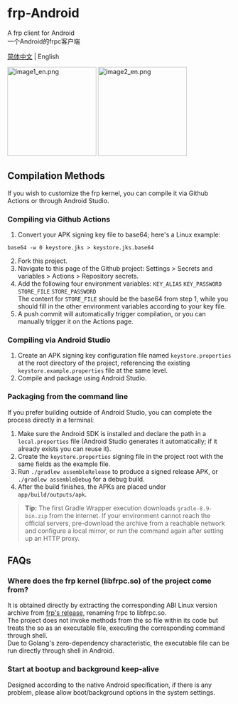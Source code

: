 # frp-Android
A frp client for Android  
一个Android的frpc客户端

[简体中文](README.md) | English

<div style="display:inline-block">
<img src="./image/image1_en.png" alt="image1_en.png" width="200">
<img src="./image/image2_en.png" alt="image2_en.png" width="200">
</div>

## Compilation Methods

If you wish to customize the frp kernel, you can compile it via Github Actions or through Android Studio.

### Compiling via Github Actions

1. Convert your APK signing key file to base64; here's a Linux example:
```shell
base64 -w 0 keystore.jks > keystore.jks.base64
```
2. Fork this project.
3. Navigate to this page of the Github project: Settings > Secrets and variables > Actions > Repository secrets.
4. Add the following four environment variables:
```KEY_ALIAS``` ```KEY_PASSWORD``` ```STORE_FILE``` ```STORE_PASSWORD```  
The content for ```STORE_FILE``` should be the base64 from step 1, while you should fill in the other environment variables according to your key file.
5. A push commit will automatically trigger compilation, or you can manually trigger it on the Actions page.

### Compiling via Android Studio

1. Create an APK signing key configuration file named ```keystore.properties``` at the root directory of the project, referencing the existing ```keystore.example.properties``` file at the same level.
2. Compile and package using Android Studio.

### Packaging from the command line

If you prefer building outside of Android Studio, you can complete the process directly in a terminal:

1. Make sure the Android SDK is installed and declare the path in a ```local.properties``` file (Android Studio generates it automatically; if it already exists you can reuse it).
2. Create the ```keystore.properties``` signing file in the project root with the same fields as the example file.
3. Run ```./gradlew assembleRelease``` to produce a signed release APK, or ```./gradlew assembleDebug``` for a debug build.
4. After the build finishes, the APKs are placed under ```app/build/outputs/apk```.

> **Tip:** The first Gradle Wrapper execution downloads ```gradle-8.9-bin.zip``` from the internet. If your environment cannot reach the official servers, pre-download the archive from a reachable network and configure a local mirror, or run the command again after setting up an HTTP proxy.

## FAQs
### Where does the frp kernel (libfrpc.so) of the project come from?
It is obtained directly by extracting the corresponding ABI Linux version archive from [frp's release](https://github.com/fatedier/frp/releases), renaming frpc to libfrpc.so.  
The project does not invoke methods from the so file within its code but treats the so as an executable file, executing the corresponding command through shell.  
Due to Golang's zero-dependency characteristic, the executable file can be run directly through shell in Android.

### Start at bootup and background keep-alive
Designed according to the native Android specification, if there is any problem, please allow boot/background options in the system settings.